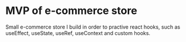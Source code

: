 # MVP of e-commerce store

Small e-commerce store I build in order to practive react hooks, such as useEffect, useState, useRef, useContext and custom hooks.
